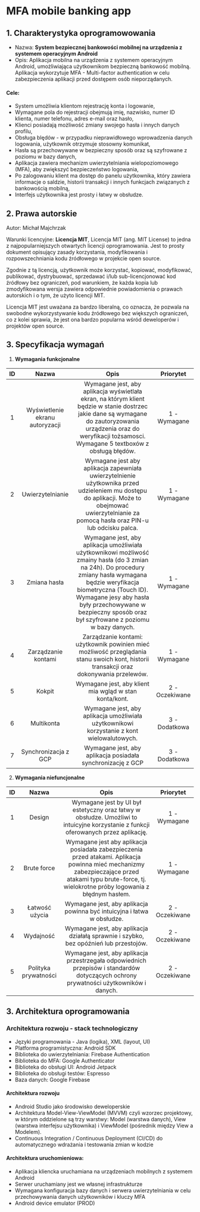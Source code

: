 # MFA mobile banking app

## 1. Charakterystyka oprogramowowania

* Nazwa: **System bezpiecznej bankowości mobilnej na urządzenia z systemem operacyjnym Android**
* Opis: Aplikacja mobilna na urządzenia z systemem operacyjnym Android, umożliwiająca użytkownikom bezpieczną bankowość mobilną. Aplikacja wykorzytuje MFA - Multi-factor authentication w celu zabezpieczenia aplikacji przed dostępem osób nieporządanych.

#### Cele: 
* System umożliwia klientom rejestrację konta i logowanie,
* Wymagane pola do rejestracji obejmują imię, nazwisko, numer ID klienta, numer telefonu, adres e-mail oraz hasło,
* Klienci posiadają możliwość zmiany swojego hasła i innych danych profilu,
* Obsługa blędów - w przypadku nieprawidłowego wprowadzenia danych logowania, użytkownik otrzymuje stosowny komunikat,
* Hasła są przechowywane w bezpieczny sposób oraz są szyfrowane z poziomu w bazy danych,
* Aplikacja zawiera mechanizm uwierzytelniania wielopoziomowego (MFA), aby zwiększyć bezpieczeństwo logowania,
* Po zalogowaniu klient ma dostęp do panelu użytkownika, który zawiera informacje o saldzie, historii transakcji i innych funkcjach związanych z bankowością mobilną,
* Interfejs użytkownika jest prosty i łatwy w obsłudze.

## 2. Prawa autorskie

Autor: Michał Majchrzak

Warunki licencyjne: **Licencja MIT**, Licencja MIT (ang. MIT License) to jedna z najpopularniejszych otwartych licencji oprogramowania. Jest to prosty dokument opisujący zasady korzystania, modyfikowania i rozpowszechniania kodu źródłowego w projekcie open source.

Zgodnie z tą licencją, użytkownik może korzystać, kopiować, modyfikować, publikować, dystrybuować, sprzedawać i/lub sub-licencjonować kod źródłowy bez ograniczeń, pod warunkiem, że każda kopia lub zmodyfikowana wersja zawiera odpowiednie powiadomienia o prawach autorskich i o tym, że użyto licencji MIT.

Licencja MIT jest uważana za bardzo liberalną, co oznacza, że pozwala na swobodne wykorzystywanie kodu źródłowego bez większych ograniczeń, co z kolei sprawia, że jest ona bardzo popularna wśród deweloperów i projektów open source.

## 3. Specyfikacja wymagań
1) **Wymagania funkcjonalne** 

|**ID**|**Nazwa**|**Opis**|**Priorytet**|
| :-: | :-: | :-: | :-: |
|1|Wyświetlenie ekranu autoryzacji| Wymagane jest, aby aplikacja wyświetlała ekran, na którym klient będzie w stanie dostrzec jakie dane są wymagane do zautoryzowania urządzenia oraz do weryfikacji tożsamosci. Wymagane 5 textboxów z obsługą błędów.|1 - Wymagane|
|2|Uwierzytelnianie| Wymagane jest aby aplikacja zapewniała uwierzytelnienie użytkownika przed udzieleniem mu dostępu do aplikacji. Może to obejmować uwierzytelnianie za pomocą hasła oraz PIN-u lub odcisku palca. |1 - Wymagane|
|3|Zmiana hasła| Wymagane jest, aby aplikacja umożliwiała użytkownikowi możliwość zmainy hasła (do 3 zmian na 24h). Do procedury zmiany hasła wymagana będzie weryfikacja biometryczna (Touch ID). Wymagane jesy aby hasła były przechowywane w bezpieczny sposób oraz był szyfrowane z poziomu w bazy danych. |1 - Wymagane|
|4|Zarządzanie kontami| Zarządzanie kontami: użytkownik powinien mieć możliwość przeglądania stanu swoich kont, historii transakcji oraz dokonywania przelewów. |1 - Wymagane|
|5|Kokpit| Wymagane jest, aby klient mia wgląd w stan konta/kont. |2 - Oczekiwane|
|6|Multikonta| Wymagane jest, aby aplikacja umożliwiała użytkownikowi korzystanie z kont wielowalutowych. |3 - Dodatkowa|
|7|Synchronizacja z GCP| Wymagane jest, aby aplikacja posiadała synchronizację z GCP |3 - Dodatkowa|

2) **Wymagania niefuncjonalne**

|**ID**|**Nazwa**|**Opis**|**Priorytet**|
| :-: | :-: | :-: | :-: |
|1|Design|Wymagane jest by UI był estetyczny oraz łatwy w obsłudze. Umożliwi to intuicyjne korzystanie z funkcji oferowanych przez aplikację. |1 - Wymagane|
|2|Brute force| Wymagane jest aby aplikacja posiadała zabezpieczenia przed atakami. Aplikacja powinna mieć mechanizmy zabezpieczające przed atakami typu brute-force, tj. wielokrotne próby logowania z błędnym hasłem. |1 - Wymagane|
|3|Łatwość użycia| Wymagane jest, aby aplikacja powinna być intuicyjna i łatwa w obsłudze. |2 - Oczekiwane|
|4|Wydajność| Wymagane jest, aby aplikacja działałą sprawnie i szybko, bez opóźnień lub przestojów. |2 - Oczekiwane|
|5|Polityka prywatności| Wymagane jest, aby aplikacja przestrzegała odpowiednich przepisów i standardów dotyczących ochrony prywatności użytkowników i danych. |2 - Oczekiwane|


## 3. Architektura oprogramowania
### Architektura rozwoju - stack technologiczny
- Języki programowania - Java (logika), XML (layout, UI)
- Platforma programistyczna: Android SDK
- Biblioteka do uwierzytelniania: Firebase Authentication
- Biblioteka do MFA: Google Authenticator
- Biblioteka do obsługi UI: Android Jetpack
- Biblioteka do obsługi testów: Espresso
- Baza danych: Google Firebase

#### Architektura rozwoju
- Android Studio jako środowisko deweloperskie
- Architektura Model-View-ViewModel (MVVM) czyli wzorzec projektowy, w którym oddzielone są trzy warstwy: Model (warstwa danych), View (warstwa interfejsu użytkownika) i ViewModel (pośrednik między View a Modelem).
- Continuous Integration / Continuous Deployment (CI/CD) do automatycznego wdrażania i testowania zmian w kodzie

#### Architektura uruchomieniowa:
- Aplikacja kliencka uruchamiana na urządzeniach mobilnych z systemem Android
- Serwer uruchamiany jest we własnej infrastrukturze
- Wymagana konfiguracja bazy danych i serwera uwierzytelniania w celu przechowywania danych użytkowników i kluczy MFA
- Android device emulator (PROD)

